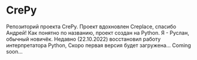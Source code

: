 # CrePy
Репозиторий проекта CrePy. Проект вдохновлен Creplace, спасибо Андрей!
Как понятно по названию, проект создан на Python.
Я - Руслан, обычный новичёк. Недавно (22.10.2022) восстановил работу интерпретатора Python, 
Скоро первая версия будет загружена...
Coming soon...
